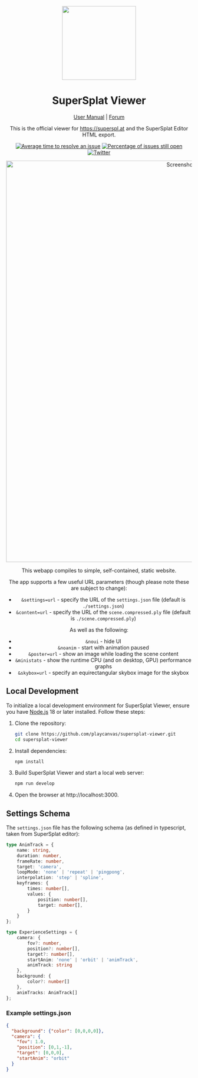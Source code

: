 <div align="center">

<img width="200" src="https://s3-eu-west-1.amazonaws.com/static.playcanvas.com/platform/images/logo/playcanvas-logo-medium.png"/>

# SuperSplat Viewer

[User Manual](https://developer.playcanvas.com) | [Forum](https://forum.playcanvas.com)

This is the official viewer for https://superspl.at and the SuperSplat Editor HTML export.

[![Average time to resolve an issue][resolution-badge]][isitmaintained-url]
[![Percentage of issues still open][open-issues-badge]][isitmaintained-url]
[![Twitter][twitter-badge]][twitter-url]

<img width="1088" alt="Screenshot 2025-04-11 at 13 36 02" src="https://github.com/user-attachments/assets/a5e2a2eb-3064-4d73-beb9-eb9c4708b2b2" />

This webapp compiles to simple, self-contained, static website.

The app supports a few useful URL parameters (though please note these are subject to change):
- `&settings=url` - specify the URL of the `settings.json` file (default is `./settings.json`)
- `&content=url` - specify the URL of the `scene.compressed.ply` file (default is `./scene.compressed.ply`)

As well as the following:
- `&noui` - hide UI
- `&noanim` - start with animation paused
- `&poster=url` - show an image while loading the scene content
- `&ministats` - show the runtime CPU (and on desktop, GPU) performance graphs
- `&skybox=url` - specify an equirectangular skybox image for the skybox

</div>

## Local Development

To initialize a local development environment for SuperSplat Viewer, ensure you have [Node.js](https://nodejs.org/) 18 or later installed. Follow these steps:

1. Clone the repository:

   ```sh
   git clone https://github.com/playcanvas/supersplat-viewer.git
   cd supersplat-viewer
   ```

2. Install dependencies:

   ```sh
   npm install
   ```

3. Build SuperSplat Viewer and start a local web server:

   ```sh
   npm run develop
   ```

4. Open the browser at http://localhost:3000.

## Settings Schema

The `settings.json` file has the following schema (as defined in typescript, taken from SuperSplat editor):


```typescript
type AnimTrack = {
    name: string,
    duration: number,
    frameRate: number,
    target: 'camera',
    loopMode: 'none' | 'repeat' | 'pingpong',
    interpolation: 'step' | 'spline',
    keyframes: {
        times: number[],
        values: {
            position: number[],
            target: number[],
        }
    }
};

type ExperienceSettings = {
    camera: {
        fov?: number,
        position?: number[],
        target?: number[],
        startAnim: 'none' | 'orbit' | 'animTrack',
        animTrack: string
    },
    background: {
        color?: number[]
    },
    animTracks: AnimTrack[]
};
```

### Example settings.json

```json
{
  "background": {"color": [0,0,0,0]},
  "camera": {
    "fov": 1.0,
    "position": [0,1,-1],
    "target": [0,0,0],
    "startAnim": "orbit"
  }
}
```

[resolution-badge]: https://isitmaintained.com/badge/resolution/playcanvas/supersplat-viewer.svg
[open-issues-badge]: https://isitmaintained.com/badge/open/playcanvas/supersplat-viewer.svg
[isitmaintained-url]: https://isitmaintained.com/project/playcanvas/supersplat-viewer
[twitter-badge]: https://img.shields.io/twitter/follow/playcanvas.svg?style=social&label=Follow
[twitter-url]: https://twitter.com/intent/follow?screen_name=playcanvas